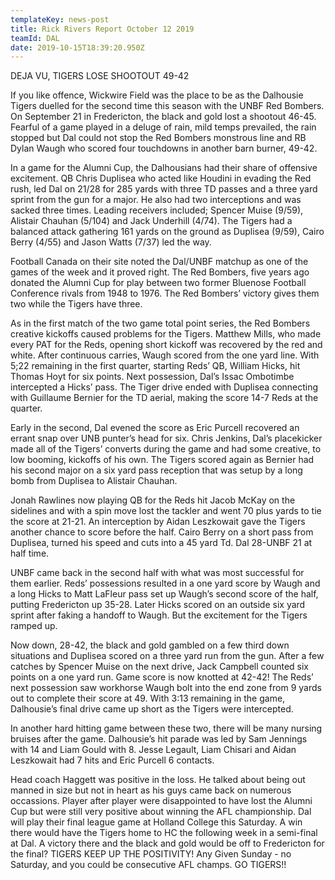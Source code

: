 ```yaml
---
templateKey: news-post
title: Rick Rivers Report October 12 2019
teamId: DAL
date: 2019-10-15T18:39:20.950Z
---
```

DEJA VU, TIGERS LOSE SHOOTOUT 49-42



If you like offence, Wickwire Field was the place to be as the Dalhousie Tigers duelled for the second time this season with the UNBF Red Bombers.  On September 21 in Fredericton, the black and gold lost a shootout 46-45.  Fearful of a game played in a deluge of rain, mild temps prevailed, the rain stopped but Dal could not stop the Red Bombers monstrous line and RB Dylan Waugh who scored four touchdowns in another barn burner, 49-42.  



In a game for the Alumni Cup, the Dalhousians had their share of offensive excitement.  QB Chris Duplisea who acted like Houdini in evading the Red rush, led Dal on 21/28 for 285 yards with three TD passes and a three yard sprint from the gun for a major.  He also had two interceptions and was sacked three times.  Leading receivers included; Spencer Muise (9/59), Alistair Chauhan (5/104) and Jack Underhill (4/74).  The Tigers had a balanced attack gathering 161 yards on the ground as Duplisea (9/59), Cairo Berry (4/55) and Jason Watts (7/37) led the way.



Football Canada on their site noted the Dal/UNBF matchup as one of the games of the week and it proved right.  The Red Bombers, five years ago donated the Alumni Cup for play between two former Bluenose Football  Conference rivals from 1948 to 1976.  The Red Bombers’ victory gives them two while the Tigers have three.



As in the first match of the two game total point series, the Red Bombers creative kickoffs caused problems for the Tigers.  Matthew Mills, who made every PAT for the Reds, opening short kickoff was recovered by the red and white.  After continuous carries, Waugh scored from the one yard line.  With 5;22 remaining in the first quarter, starting Reds’ QB, William Hicks, hit Thomas Hoyt for six points.  Next possession, Dal’s  Issac Ombotimbe intercepted a Hicks’ pass.  The Tiger drive ended with Duplisea connecting with Guillaume Bernier for the TD aerial, making the score 14-7 Reds at the quarter.  



Early in the second, Dal evened the score as Eric Purcell recovered an errant snap over UNB punter’s head for six.  Chris Jenkins, Dal’s placekicker made all of the Tigers’ converts during the game and had some creative, to low booming, kickoffs of his own.  The Tigers scored again as Bernier had his second major on a six yard pass reception that was setup by a long bomb from Duplisea to Alistair Chauhan.



Jonah Rawlines now playing QB for the Reds hit Jacob McKay on the sidelines and with a spin move lost the tackler and went 70 plus yards to tie the score at 21-21.  An interception by Aidan Leszkowait gave the Tigers another chance to score before the half.  Cairo Berry on a short pass from Duplisea, turned his speed and cuts into a 45 yard Td.  Dal 28-UNBF 21 at half time.



 UNBF came back in the second half with what was most successful for them earlier.  Reds’ possessions resulted in a one yard score by Waugh and a long Hicks to Matt LaFleur pass set up Waugh’s second score of the half, putting Fredericton up 35-28.  Later Hicks scored on an outside six yard sprint after faking a handoff to Waugh.  But the excitement for the Tigers ramped up.



Now down, 28-42, the black and gold gambled on a few third down situations and Duplisea scored on a three yard run from the gun.  After a few catches by Spencer Muise on the next drive, Jack Campbell counted six points on a one yard run.  Game score is now knotted at 42-42!  The Reds’ next possession saw workhorse Waugh bolt into the end zone from 9 yards out to complete their score at 49.  With 3:13 remaining in the game, Dalhousie’s final drive came up short as the Tigers were intercepted.

In another hard hitting game between these two, there will be many nursing bruises after the game.  Dalhousie’s hit parade was led by Sam Jennings with 14 and Liam Gould with 8.  Jesse Legault, Liam Chisari and Aidan Leszkowait had 7 hits and Eric Purcell 6 contacts.



Head coach Haggett was positive in the loss.  He talked about being out manned in size but not in heart as his guys came back on numerous occassions.  Player after player were disappointed to have lost the Alumni Cup but were still very positive about winning the AFL championship.  Dal will play their final league game at Holland College this Saturday.  A win there would have the Tigers home to HC the following week in a semi-final at Dal.  A victory there and the black and gold would be off to Fredericton for the final?  TIGERS KEEP UP THE POSITIVITY!  Any Given Sunday - no Saturday, and you could be consecutive AFL champs.  GO TIGERS!!
